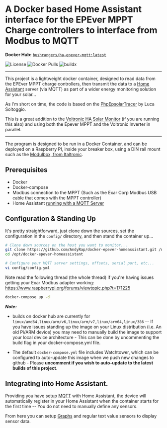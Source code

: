 # A Docker based Home Assistant interface for the EPEver MPPT Charge controllers to interface from Modbus to MQTT

**Docker Hub:** [`bushrangers/ha-epever-mqtt:latest`](https://hub.docker.com/r/bushrangers/ha-epever-mqtt/)


![License](https://img.shields.io/github/license/ned-kelly/docker-epever-homeassistant.svg) ![Docker Pulls](https://img.shields.io/docker/pulls/bushrangers/ha-epever-mqtt.png) ![buildx](https://github.com/ned-kelly/docker-epever-homeassistant/workflows/buildx/badge.svg)

----

This project is a lightweight docker container, designed to read data from the EPEver MPPT charge controllers, then transmit the data to a [Home Assistant](https://www.home-assistant.io/) server (via MQTT) as part of a wider energy monitoring solution for your solar...

As I'm short on time, the code is based on the [PhpEpsolarTracer](https://github.com/toggio/PhpEpsolarTracer) by Luca Soltoggio.

This is a great addition to the [Voltronic HA Solar Monitor](https://github.com/ned-kelly/docker-voltronic-homeassistant) (if you are running this also) and using both the Epever MPPT and the Voltronic Inverter in parallel.

--------------------------------------------------

The program is designed to be run in a Docker Container, and can be deployed on a Raspberry PI, inside your breaker box, using a DIN rail mount such as the [Modulbox, from Italtronic](https://au.rs-online.com/web/p/raspberry-pi-cases/7989818/).

## Prerequisites

- Docker
- Docker-compose
- Modbus connection to the MPPT (Such as the Exar Corp Modbus USB cable that comes with the MPPT controller)
- Home Assistant [running with a MQTT Server](https://www.home-assistant.io/components/mqtt/)


## Configuration & Standing Up

It's pretty straightforward, just clone down the sources, set the configuration in the `config/` directory, and then stand the container up...

```bash
# Clone down sources on the host you want to monitor...
git clone https://github.com/AndyRap/docker-epever-homeassistant.git /opt/docker-epever-homeassistant
cd /opt/docker-epever-homeassistant

# Configure your MQTT server settings, offsets, serial port, etc...
vi config/config.yml

```

Note read the following thread (the whole thread) if you're having issues getting your Exar Modbus adapter working: https://www.raspberrypi.org/forums/viewtopic.php?t=171225


```bash
docker-compose up -d

```

_**Note:**_

  - builds on docker hub are currently for `linux/amd64,linux/arm/v6,linux/arm/v7,linux/arm64,linux/386` -- If you have issues standing up the image on your Linux distribution (i.e. An old Pi/ARM device) you may need to manually build the image to support your local device architecture - This can be done by uncommenting the build flag in your docker-compose.yml file.

  - The default `docker-compose.yml` file includes Watchtower, which can be  configured to auto-update this image when we push new changes to github - Please **uncomment if you wish to auto-update to the latest builds of this project**.

## Integrating into Home Assistant.

Providing you have setup [MQTT](https://www.home-assistant.io/components/mqtt/) with Home Assistant, the device will automatically register in your Home Assistant when the container starts for the first time -- You do not need to manually define any sensors.

From here you can setup [Graphs](https://www.home-assistant.io/lovelace/history-graph/) and regular text value sensors to display sensor data.
